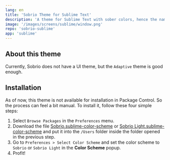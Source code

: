 ```yaml
---
lang: en
title: 'Sobrio Theme for Sublime Text'
description: 'A theme for Sublime Text with sober colors, hence the name'
image: '/images/screens/sublime/window.png'
repo: 'sobrio-sublime'
app: 'sublime'
---
```


## About this theme

Currently, Sobrio does not have a UI theme, but the `Adaptive` theme is good enough.

## Installation

As of now, this theme is not available for installation in Package Control. So the process can feel a bit manual. To install it, follow these four simple steps:

1. Select `Browse Packages` in the `Preferences` menu.
2. Download the file [Sobrio.sublime-color-scheme](https://raw.githubusercontent.com/elvessousa/sobrio-sublime/master/Sobrio.sublime-color-scheme) or [Sobrio Light.sublime-color-scheme](https://raw.githubusercontent.com/elvessousa/sobrio-sublime/master/Sobrio%20Light.sublime-color-scheme) and put it into the `/Users` folder inside the folder opened in the previous step.
3. Go to `Preferences > Select Color Scheme` and set the color scheme to `Sobrio` or `Sobrio Light` in the **Color Scheme** popup.
4. Profit!
